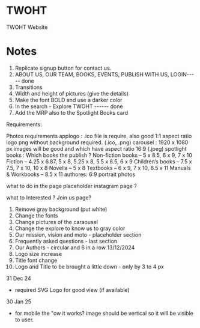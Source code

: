 # TWOHT
TWOHT Website
# Notes
1. Replicate signup button for contact us.
2. ABOUT US, OUR TEAM, BOOKS, EVENTS, PUBLISH WITH US, LOGIN----- done
3. Transitions 
4. Width and height of pictures (give the details)
5. Make the font BOLD and use a darker color
6. In the search - Explore TWOHT ------ done
7. Add the MRP also to the Spotlight Books card



Requirements:

Photos requirements
applogo : .ico file is require, also good 1:1 aspect ratio logo png without background required. (.ico, .png)
carousel : 1920 x 1080 px images will be good and which have aspect ratio 16:9 (.jpeg)
spotlight books : Which books the publish ?
    Non-fiction books –  5 x 8.5, 6 x 9, 7 x 10
    Fiction –  4.25 x 6.87, 5 x 8, 5.25 x 8, 5.5 x 8.5, 6 x 9
    Children’s books –  7.5 x 7.5, 7 x 10, 10 x 8
    Novella –  5 x 8
    Textbooks –  6 x 9, 7 x 10, 8.5 x 11
    Manuals & Workbooks – 8.5 x 11
authores: 6:9 portrait photos

what to do in the page placeholder instagram page ?

what to Interested ? Join us page?

1. Remove gray background (put white)
2. Change the fonts
3. Change pictures of the caraousel
4. Change the explore to know us to gray color
5. Our mission, vision and moto - placeholder section
6. Frequently asked questions - last section
7. Our Authors - circular and 6 in a row
13/12/2024
8. Logo size increase 
9. Title font change
10. Logo and Title to be brought a little down - only by 3 to 4 px

31 Dec 24
- required SVG Logo for good view (if available)


30 Jan 25
- for mobile the "ow it works? image should be vertical so it will be visible to user.